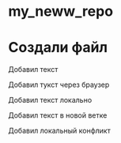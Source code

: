 # my_neww_repo
# Создали файл

Добавил текст

Добавил тукст через браузер

Добавил текст локально

Добавил текст в новой ветке


Добавил локальный конфликт

